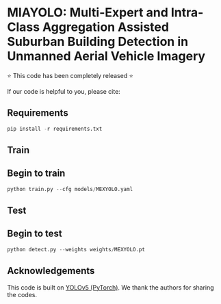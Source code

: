 # MIAYOLO: Multi-Expert and Intra-Class Aggregation Assisted Suburban Building Detection in Unmanned Aerial Vehicle Imagery
⭐ This code has been completely released ⭐ 

If our code is helpful to you, please cite:
## Requirements

```python
pip install -r requirements.txt
```
## Train

## Begin to train 
<!--
```python
python train.py --cfg models/MEXYOLO.yaml
```

new fusion method MF
-->
```python
python train.py --cfg models/MEXYOLO.yaml
```
## Test
## Begin to test
<!--
```python
python detect.py --weights weights/MEXYOLO.pt 
```

new fusion method MF
-->
```python
python detect.py --weights weights/MEXYOLO.pt 
```

## Acknowledgements
This code is built on [YOLOv5 (PyTorch)](https://github.com/ultralytics/yolov5). We thank the authors for sharing the codes.


